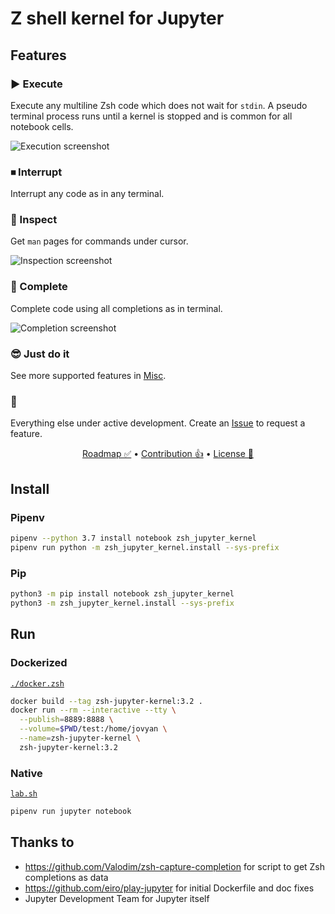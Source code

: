 # Z shell kernel for Jupyter

## Features

### ▶️ Execute
Execute any multiline Zsh code which does not wait for `stdin`.
A pseudo terminal process runs until a kernel is stopped and is common
for all notebook cells.

![Execution screenshot](misc/example.png)

### ⏹ Interrupt
Interrupt any code as in any terminal.

### 🔎 Inspect
Get `man` pages for commands under cursor.

![Inspection screenshot](misc/inspection.png)

### 🧰 Complete
Complete code using all completions as in terminal.

![Completion screenshot](misc/completion.png)

### 😎 Just do it
See more supported features in [Misc](misc/).

### 🔮
Everything else under active development. Create an [Issue][issue] to request
a feature.
<p align=center>
<a href=roadmap.md>Roadmap ✅</a>
•
<a href=CONTRIBUTING.md>Contribution 👍</a>
•
<a href=LICENSE.txt>License 🤝</a>
</p>

## Install

### Pipenv
```sh
pipenv --python 3.7 install notebook zsh_jupyter_kernel
pipenv run python -m zsh_jupyter_kernel.install --sys-prefix
```

### Pip
```sh
python3 -m pip install notebook zsh_jupyter_kernel
python3 -m zsh_jupyter_kernel.install --sys-prefix
```

## Run

### Dockerized
[`./docker.zsh`](./docker.zsh)
```sh
docker build --tag zsh-jupyter-kernel:3.2 .
docker run --rm --interactive --tty \
  --publish=8889:8888 \
  --volume=$PWD/test:/home/jovyan \
  --name=zsh-jupyter-kernel \
  zsh-jupyter-kernel:3.2
```

### Native
[`lab.sh`](misc/lab.sh)
```sh
pipenv run jupyter notebook
```

## Thanks to
- https://github.com/Valodim/zsh-capture-completion for script to get Zsh completions as data
- https://github.com/eiro/play-jupyter for initial Dockerfile and doc fixes
- Jupyter Development Team for Jupyter itself

[issue]: https://github.com/danylo-dubinin/zsh-jupyter-kernel/issues/new
